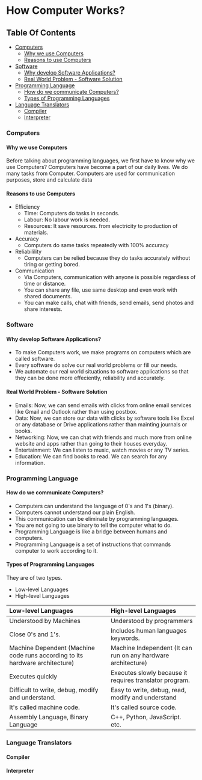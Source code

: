 # How Computer Works?

## Table Of Contents

- [Computers](#computers)
  - [Why we use Computers](#why-we-use-computers)
  - [Reasons to use Computers](#reasons-to-use-computers)
- [Software](#software)
  - [Why develop Software Applications?](#why-develop-software-applications)
  - [Real World Problem - Software Solution](#real-world-problem---software-solution)
- [Programming Language](#programming-language)
  - [How do we communicate Computers?](#how-do-we-communicate-computers)
  - [Types of Programming Languages](#types-of-programming-languages)
- [Language Translators](#language-translators)
  - [Compiler](#compiler)
  - [Interpreter](#interpreter)

### Computers

#### Why we use Computers

Before talking about programming languages, we first have to know why we use Computers?
Computers have become a part of our daily lives.
We do many tasks from Computer.
Computers are used for communication purposes, store and calculate data

#### Reasons to use Computers

- Efficiency
  - Time: Computers do tasks in seconds.
  - Labour: No labour work is needed.
  - Resources: It save resources. from electricity to production of materials.
- Accuracy
  - Computers do same tasks repeatedly with 100% accuracy
- Reliabilility
  - Computers can be relied because they do tasks accurately without tiring or getting bored.
- Communication
  - Via Computers, communication with anyone is possible regardless of time or distance.
  - You can share any file, use same desktop and even work with shared documents.
  - You can make calls, chat with friends, send emails, send photos and share interests.

### Software

#### Why develop Software Applications?

- To make Computers work, we make programs on computers which are called software.
- Every software do solve our real world problems or fill our needs.
- We automate our real world situations to software applications so that they can be done more effeciently, reliability and accurately.

#### Real World Problem - Software Solution

- Emails: Now, we can send emails with clicks from online email services like Gmail and Outlook rather than using postbox.
- Data: Now, we can store our data with clicks by software tools like Excel or any database or Drive applications rather than mainting journals or books.
- Networking: Now, we can chat with friends and much more from online website and apps rather than going to their houses everyday.
- Entertainment: We can listen to music, watch movies or any TV series.
- Education: We can find books to read. We can search for any information.

### Programming Language

#### How do we communicate Computers?

- Computers can understand the language of 0's and 1's (binary).
- Computers cannot understand our plain English.
- This communication can be eliminate by programming languages.
- You are not going to use binary to tell the computer what to do.
- Programming Language is like a bridge between humans and computers.
- Programming Language is a set of instructions that commands computer to work according to it.

#### Types of Programming Languages

They are of two types.

- Low-level Languages
- High-level Languages

| Low-level Languages                                                          | High-level Languages                                          |
| :--------------------------------------------------------------------------- | :------------------------------------------------------------ |
| Understood by Machines                                                       | Understood by programmers                                     |
| Close 0's and 1's.                                                           | Includes human languages keywords.                            |
| Machine Dependent (Machine code runs according to its hardware architecture) | Machine Independent (It can run on any hardware architecture) |
| Executes quickly                                                             | Executes slowly because it requires translator program.       |
| Difficult to write, debug, modify and understand.                            | Easy to write, debug, read, modify and understand             |
| It's called machine code.                                                    | It's called source code.                                      |
| Assembly Language, Binary Language                                           | C++, Python, JavaScript. etc.                                 |

### Language Translators

#### Compiler

#### Interpreter
